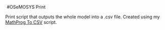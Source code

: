 <!-- Piwik Image Tracker -->
<img src="http://lorut.no/piwik/piwik.php?idsite=1&amp;rec=1" style="width:1px;height:1px;border:0" alt="piwik tracker" />
<!-- End Piwik -->
#OSeMOSYS Print

Print script that outputs the whole model into a .csv file. Created using my [MathProg To CSV](https://github.com/krilor/MaPToCSV) script.
